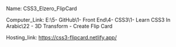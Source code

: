 
Name: CSS3_Elzero_FlipCard

Computer_Link: E:\5- GitHub\1- Front End\4- CSS3\1- Learn CSS3 In Arabic\22 - 3D Transform - Create Flip Card

Hosting_link: https://css3-flipcard.netlify.app/

